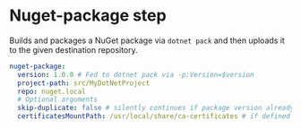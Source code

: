 # Nuget-package step

Builds and packages a NuGet package via `dotnet pack` and then uploads it
to the given destination repository.

```yaml
nuget-package:
  version: 1.0.0 # Fed to dotnet pack via -p:Version=$version
  project-path: src/MyDotNetProject
  repo: nuget.local
  # Optional arguments
  skip-duplicate: false # silently continues if package version already exists in repo (defaults to false)
  certificatesMountPath: /usr/local/share/ca-certificates # if defined add a k8s configmap containing the different certificates to be added and then mount the configmap as a volume into the folder specified by this property. 
```
